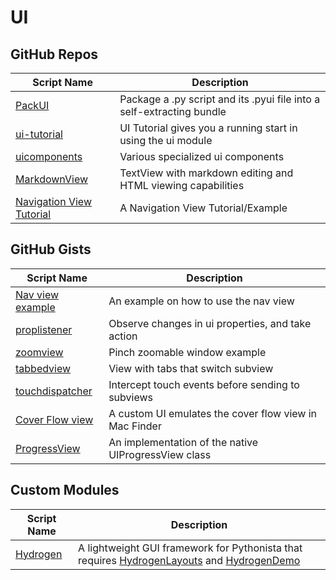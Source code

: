 # UI

GitHub Repos
------------

| Script Name        | Description   | 
| -------------      | ------------- |
| [PackUI]           | Package a .py script and its .pyui file into a self-extracting bundle |
| [ui-tutorial][]    | UI Tutorial gives you a running start in using the ui module |
| [uicomponents][]   | Various specialized ui components |
| [MarkdownView]     | TextView with markdown editing and HTML viewing capabilities |
| [Navigation View Tutorial] | A Navigation View Tutorial/Example |

GitHub Gists
------------
| Script Name        | Description   | 
| -------------      | ------------- | 
| [Nav view example][]     | An example on how to use the nav view |
| [proplistener][]     | Observe changes in ui properties, and take action|
| [zoomview][]     | Pinch zoomable window example  |
| [tabbedview][]     | View with tabs that switch subview |
| [touchdispatcher][]     | Intercept touch events before sending to subviews|
| [Cover Flow view][]     | A custom UI emulates the cover flow view in Mac Finder |
| [ProgressView][] | An implementation of the native UIProgressView class |

Custom Modules
------------

| Script Name        | Description   | 
| -------------      | ------------- | 
| [Hydrogen][]      | A lightweight GUI framework for Pythonista that requires [HydrogenLayouts][] and [HydrogenDemo][]|

[PackUI]: https://github.com/dgelessus/pythonista-scripts/blob/master/PackUI.py
[ui-tutorial]: https://github.com/humberry/ui-tutorial
[Nav view example]: https://gist.github.com/tjferry14/9ea8bfc0c8d089cdb530
[Hydrogen]: https://gist.github.com/BashedCrab/5924965
[HydrogenLayouts]: https://gist.github.com/BashedCrab/6103019
[HydrogenDemo]: https://gist.github.com/BashedCrab/5953776
[uicomponents]: https://github.com/jsbain/uicomponents
[zoomview]: https://gist.github.com/jsbain/6e4e406b07f52a68d961
[touchdispatcher]: https://gist.github.com/jsbain/1cf350e92bb5f59706ca
[tabbedview]: https://gist.github.com/jsbain/fcadaffff4be09c4ec78
[proplistener]: https://gist.github.com/jsbain/87cf25db0d3f1b16c512
[Cover Flow view]: https://gist.github.com/The-Penultimate-Defenestrator/1eb8702f85521004477b
[MarkdownView]: https://github.com/mikaelho/pythonista-markdownview
[ProgressView]: https://gist.github.com/blmacbeth/60bacd65c89e5290f452
[Navigation View Tutorial]: https://github.com/TutorialDoctor/Pythonista-Projects/tree/master/Projects/UI/Navigation%20View%20Tutorial
